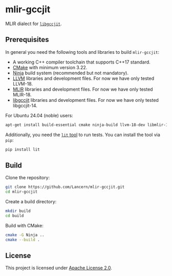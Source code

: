 # mlir-gccjit

MLIR dialect for [`libgccjit`](https://gcc.gnu.org/onlinedocs/jit/).

## Prerequisites

In general you need the following tools and libraries to build `mlir-gccjit`:

- A working C++ compiler toolchain that supports C++17 standard.
- [CMake] with minimum version 3.22.
- [Ninja] build system (recommended but not mandatory).
- [LLVM] libraries and development files. For now we have only tested LLVM-18.
- [MLIR] libraries and development files. For now we have only tested MLIR-18.
- [libgccjit] libraries and development files. For now we have only tested
  libgccjit-14.

[CMake]: https://cmake.org/
[Ninja]: https://ninja-build.org/
[LLVM]: https://llvm.org/
[MLIR]: https://mlir.llvm.org/
[libgccjit]: https://gcc.gnu.org/onlinedocs/jit/

For Ubuntu 24.04 (noble) users:

```bash
apt-get install build-essential cmake ninja-build llvm-18-dev libmlir-18-dev libgccjit-14-dev mlir-18-tools
```

Additionally, you need the [`lit` tool] to run tests. You can install the tool
via `pip`:

```bash
pip install lit
```

[`lit` tool]: https://llvm.org/docs/CommandGuide/lit.html

## Build

Clone the repository:

```bash
git clone https://github.com/Lancern/mlir-gccjit.git
cd mlir-gccjit
```

Create a build directory:

```bash
mkdir build
cd build
```

Build with CMake:

```bash
cmake -G Ninja ..
cmake --build .
```

## License

This project is licensed under [Apache License 2.0](./LICENSE).
